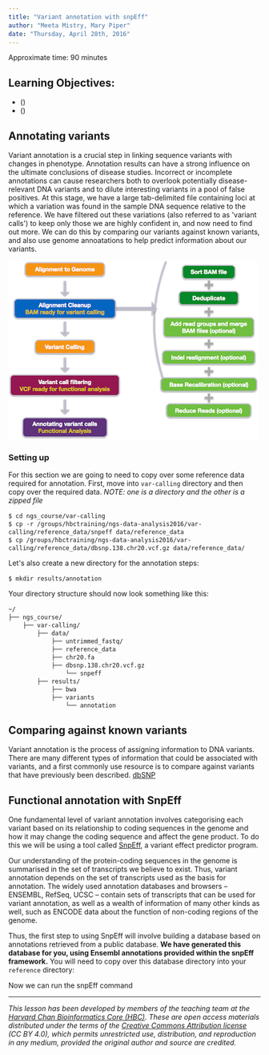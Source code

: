 ```yaml
---
title: "Variant annotation with snpEff"
author: "Meeta Mistry, Mary Piper"
date: "Thursday, April 28th, 2016"
---
```


Approximate time: 90 minutes

## Learning Objectives:

* ()
* ()



## Annotating variants

Variant annotation is a crucial step in linking sequence variants with changes in phenotype. Annotation results can have a strong influence on the ultimate conclusions of disease studies. Incorrect or incomplete annotations can cause researchers both to overlook potentially disease-relevant DNA variants and to dilute interesting variants in a pool of false positives. At this stage, we have a large tab-delimited file containing loci at which a variation was found in the sample DNA sequence relative to the reference. We have filtered out these variations (also referred to as 'variant calls') to keep only those we are highly confident in, and now need to find out more. We can do this by comparing our variants against known variants, and also use genome annoatations to help predict information about our variants. 

![var_calling_workflow](../img/variant_calling_workflow.png)

### Setting up

For this section we are going to need to copy over some reference data required for annotation. First, move into `var-calling` directory and then copy over the required data. *NOTE: one is a directory and the other is a zipped file*

```
$ cd ngs_course/var-calling
$ cp -r /groups/hbctraining/ngs-data-analysis2016/var-calling/reference_data/snpeff data/reference_data
$ cp /groups/hbctraining/ngs-data-analysis2016/var-calling/reference_data/dbsnp.138.chr20.vcf.gz data/reference_data/

```

Let's also create a new directory for the annotation steps:

```
$ mkdir results/annotation

```
Your directory structure should now look something like this:

```
~/
├── ngs_course/
    ├── var-calling/
        ├── data/
            ├── untrimmed_fastq/
            ├── reference_data
        	├── chr20.fa
        	├── dbsnp.138.chr20.vcf.gz
                └── snpeff
        ├── results/
     		├── bwa
     		├── variants
                └── annotation

```



## Comparing against known variants 

Variant annotation is the process of assigning information to DNA variants. There are many different types of information that could be associated with variants, and a first commonly use resource is to compare against variants that have previously been described. [dbSNP](http://www.ncbi.nlm.nih.gov/SNP/) 

## Functional annotation with SnpEff

One fundamental level of variant annotation involves categorising each variant based on its relationship to coding sequences in the genome and how it may change the coding sequence and affect the gene product. To do this we will be using a tool called [SnpEff](http://snpeff.sourceforge.net/), a variant effect predictor program. 

Our understanding of the protein-coding sequences in the genome is summarised in the set of transcripts we believe to exist. Thus, variant annotation depends on the set of transcripts used as the basis for annotation. The widely used annotation databases and browsers – ENSEMBL, RefSeq, UCSC – contain sets of transcripts that can be used for variant annotation, as well as a wealth of information of many other kinds as well, such as ENCODE data about the function of non-coding regions of the genome. 

Thus, the first step to using SnpEff will involve building a database based on annotations retrieved from a public database. **We have generated this database for you, using Ensembl annotations provided within the snpEff framework.** You will need to copy over this database directory into your `reference` directory:


Now we can run the snpEff command 





***
*This lesson has been developed by members of the teaching team at the [Harvard Chan Bioinformatics Core (HBC)](http://bioinformatics.sph.harvard.edu/). These are open access materials distributed under the terms of the [Creative Commons Attribution license](https://creativecommons.org/licenses/by/4.0/) (CC BY 4.0), which permits unrestricted use, distribution, and reproduction in any medium, provided the original author and source are credited.*




